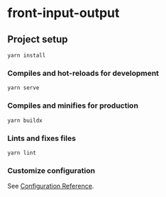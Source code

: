 # front-input-output

## Project setup
```
yarn install
```

### Compiles and hot-reloads for development
```
yarn serve
```

### Compiles and minifies for production
```
yarn buildx
```

### Lints and fixes files
```
yarn lint
```

### Customize configuration
See [Configuration Reference](https://cli.vuejs.org/config/).
